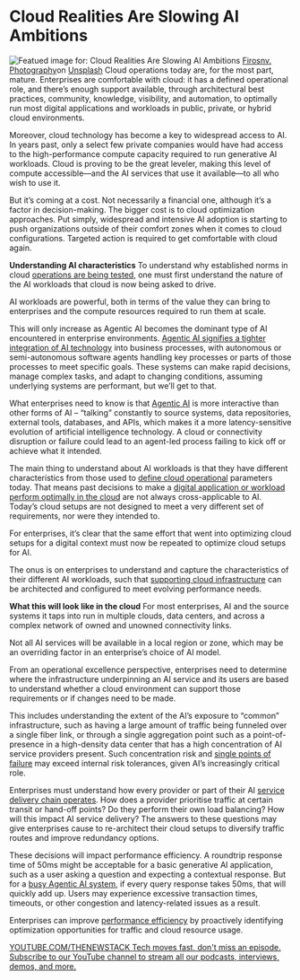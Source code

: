 # Cloud Realities Are Slowing AI Ambitions
![Featued image for: Cloud Realities Are Slowing AI Ambitions](https://cdn.thenewstack.io/media/2025/05/d0770791-firosnv-photography-z2c6ounf-ie-unsplash-1024x683.jpg)
[Firosnv. Photography](https://unsplash.com/@firosnv?utm_content=creditCopyText&utm_medium=referral&utm_source=unsplash)on
[Unsplash](https://unsplash.com/photos/black-laptop-computer-turned-on-near-black-and-white-electronic-devices-Z2c6ounF-iE?utm_content=creditCopyText&utm_medium=referral&utm_source=unsplash)
Cloud operations today are, for the most part, mature. Enterprises are comfortable with cloud: it has a defined operational role, and there’s enough support available, through architectural best practices, community, knowledge, visibility, and automation, to optimally run most digital applications and workloads in public, private, or hybrid cloud environments.

Moreover, cloud technology has become a key to widespread access to AI. In years past, only a select few private companies would have had access to the high-performance compute capacity required to run generative AI workloads. Cloud is proving to be the great leveler, making this level of compute accessible—and the AI services that use it available—to all who wish to use it.

But it’s coming at a cost. Not necessarily a financial one, although it’s a factor in decision-making. The bigger cost is to cloud optimization approaches. Put simply, widespread and intensive AI adoption is starting to push organizations outside of their comfort zones when it comes to cloud configurations. Targeted action is required to get comfortable with cloud again.

**Understanding AI characteristics**
To understand why established norms in cloud [operations are being tested](https://thenewstack.io/who-should-run-tests-on-the-future-of-qa/), one must first understand the nature of the AI workloads that cloud is now being asked to drive.

AI workloads are powerful, both in terms of the value they can bring to enterprises and the compute resources required to run them at scale.

This will only increase as Agentic AI becomes the dominant type of AI encountered in enterprise environments. [Agentic AI signifies a tighter integration of AI technology](https://thenewstack.io/agentic-ai-and-a2a-in-2025-from-prompts-to-processes/) into business processes, with autonomous or semi-autonomous software agents handling key processes or parts of those processes to meet specific goals. These systems can make rapid decisions, manage complex tasks, and adapt to changing conditions, assuming underlying systems are performant, but we’ll get to that.

What enterprises need to know is that [Agentic AI](https://thenewstack.io/agentic-ai-tools-for-building-and-managing-agentic-systems/) is more interactive than other forms of AI – “talking” constantly to source systems, data repositories, external tools, databases, and APIs, which makes it a more latency-sensitive evolution of artificial intelligence technology. A cloud or connectivity disruption or failure could lead to an agent-led process failing to kick off or achieve what it intended.

The main thing to understand about AI workloads is that they have different characteristics from those used to [define cloud operational](https://thenewstack.io/defining-low-data-loss-downtime-tolerances-in-kubernetes/) parameters today. That means past decisions to make a [digital application or workload perform optimally in the cloud](https://thenewstack.io/driving-digital-experiences-via-cloud-native-applications/) are not always cross-applicable to AI. Today’s cloud setups are not designed to meet a very different set of requirements, nor were they intended to.

For enterprises, it’s clear that the same effort that went into optimizing cloud setups for a digital context must now be repeated to optimize cloud setups for AI.

The onus is on enterprises to understand and capture the characteristics of their different AI workloads, such that [supporting cloud infrastructure](https://thenewstack.io/terraform-beta-supports-multicloud-complex-environments/) can be architected and configured to meet evolving performance needs.

**What this will look like in the cloud**
For most enterprises, AI and the source systems it taps into run in multiple clouds, data centers, and across a complex network of owned and unowned connectivity links.

Not all AI services will be available in a local region or zone, which may be an overriding factor in an enterprise’s choice of AI model.

From an operational excellence perspective, enterprises need to determine where the infrastructure underpinning an AI service and its users are based to understand whether a cloud environment can support those requirements or if changes need to be made.

This includes understanding the extent of the AI’s exposure to “common” infrastructure, such as having a large amount of traffic being funneled over a single fiber link, or through a single aggregation point such as a point-of-presence in a high-density data center that has a high concentration of AI service providers present. Such concentration risk and [single points of failure](https://thenewstack.io/james-webb-space-telescope-and-344-single-points-of-failure/) may exceed internal risk tolerances, given AI’s increasingly critical role.

Enterprises must understand how every provider or part of their AI [service delivery chain operates](https://thenewstack.io/top-costly-cloud-mistakes-and-how-to-sidestep-them/). How does a provider prioritise traffic at certain transit or hand-off points? Do they perform their own load balancing? How will this impact AI service delivery? The answers to these questions may give enterprises cause to re-architect their cloud setups to diversify traffic routes and improve redundancy options.

These decisions will impact performance efficiency. A roundtrip response time of 50ms might be acceptable for a basic generative AI application, such as a user asking a question and expecting a contextual response. But for a [busy Agentic AI system](https://thenewstack.io/system-two-ai-the-dawn-of-reasoning-agents-in-business/), if every query response takes 50ms, that will quickly add up. Users may experience excessive transaction times, timeouts, or other congestion and latency-related issues as a result.

Enterprises can improve [performance efficiency](https://thenewstack.io/3-legs-of-cloud-efficiency-cost-performance-and-velocity/) by proactively identifying optimization opportunities for traffic and cloud resource usage.

[
YOUTUBE.COM/THENEWSTACK
Tech moves fast, don't miss an episode. Subscribe to our YouTube
channel to stream all our podcasts, interviews, demos, and more.
](https://youtube.com/thenewstack?sub_confirmation=1)